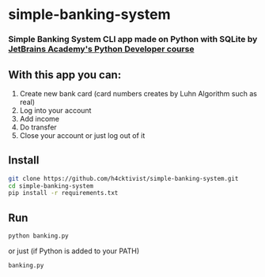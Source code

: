 # simple-banking-system

### Simple Banking System CLI app made on Python with SQLite by [JetBrains Academy's Python Developer course](https://hyperskill.org/tracks/2)

## With this app you can:
1. Create new bank card (card numbers creates by Luhn Algorithm such as real)
2. Log into your account
3. Add income
4. Do transfer
5. Close your account or just log out of it

## Install
```sh
git clone https://github.com/h4cktivist/simple-banking-system.git
cd simple-banking-system
pip install -r requirements.txt
```

## Run
```sh
python banking.py
```
or just (if Python is added to your PATH)
```sh
banking.py
```

